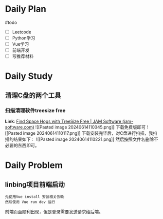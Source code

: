 # Daily Plan
#todo
- [ ] Leetcode
- [ ] Python学习
- [ ] Vue学习
- [ ] 前端开发
- [ ] 写推荐材料
# Daily Study
## 清理C盘的两个工具
### 扫描清理软件treesize free
**Link**: [Find Space Hogs with TreeSize Free | JAM Software (jam-software.com)](https://www.jam-software.com/treesize_free)
![[Pasted image 20240614110045.png]]
下载免费版即可
![[Pasted image 20240614110117.png]]
下载安装完毕后，对C盘进行扫描，我扫描的结果如下：
![[Pasted image 20240614110221.png]]
然后按照文件名删除不必要的东西即可。

# Daily Problem
## linbing项目前端启动

```
先使用Vue install 安装相关依赖
然后使用 Vue run dev 运行
```
前端页面顺利出现，但是登录需要发送请求给后端。